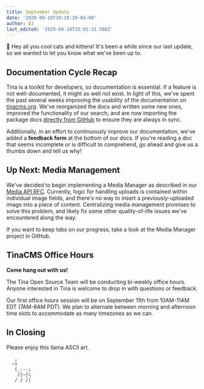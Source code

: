 ```yaml
---
title: September Update
date: '2020-09-10T10:20:39-04:00'
author: DJ
last_edited: '2020-09-10T15:01:31.500Z'
---
```

👋 Hey all you cool cats and kittens! It's been a while since our last update, so we wanted to let you know what we've been up to.

## Documentation Cycle Recap

Tina is a toolkit for developers, so documentation is essential. If a feature is not well-documented, it might as well not exist. In light of this, we've spent the past several weeks improving the usability of the documentation on [tinacms.org](). We've reorganized the docs and written some new ones, improved the functionality of our search, and are now importing the package docs [directly from GitHub]() to ensure they are always in sync.

Additionally, in an effort to continuously improve our documentation, we've added a **feedback form** at the bottom of our docs. If you're reading a doc that seems incomplete or is difficult to comprehend, go ahead and give us a thumbs down and tell us why!

## Up Next: Media Management

We've decided to begin implementing a Media Manager as described in our [Media API RFC](). Currently, logic for handling uploads is contained within individual image fields, and there's no way to insert a previously-uploaded image into a piece of content. Centralizing media management promises to solve this problem, and likely fix some other quality-of-life issues we've encountered along the way.

If you want to keep tabs on our progress, take a look at the Media Manager project in GitHub.

## TinaCMS Office Hours

**Come hang out with us!**

The Tina Open Source Team will be conducting bi-weekly office hours. Anyone interested in Tina is welcome to drop in with questions or feedback.

Our first office hours session will be on September 11th from 10AM-11AM EDT (7AM-8AM PDT). We plan to alternate between morning and afternoon time slots to accommodate as many timezones as we can.

## In Closing

Please enjoy this llama ASCII art.

       ,
      ~)
       (_---;
        /|~|\
       / / /|